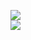 ![](https://github-readme-streak-stats.herokuapp.com/?user=jordan-trahanov&theme=merko&hide_border=true)<br/>
![](https://github-readme-stats.vercel.app/api/top-langs/?username=jordan-trahanov&theme=merko&hide_border=true&include_all_commits=true&count_private=true&layout=compact)
